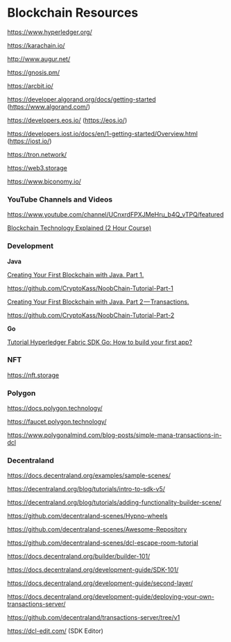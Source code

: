 # Blockchain Resources

https://www.hyperledger.org/

https://karachain.io/

http://www.augur.net/

https://gnosis.pm/

https://arcbit.io/

https://developer.algorand.org/docs/getting-started (https://www.algorand.com/)

https://developers.eos.io/ (https://eos.io/)

https://developers.iost.io/docs/en/1-getting-started/Overview.html (https://iost.io/)

https://tron.network/

https://web3.storage

https://www.biconomy.io/

### YouTube Channels and Videos

https://www.youtube.com/channel/UCnxrdFPXJMeHru_b4Q_vTPQ/featured

[Blockchain Technology Explained (2 Hour Course)](https://www.youtube.com/watch?v=qOVAbKKSH10)

### Development

**Java**

[Creating Your First Blockchain with Java. Part 1.](https://medium.com/programmers-blockchain/create-simple-blockchain-java-tutorial-from-scratch-6eeed3cb03fa)

https://github.com/CryptoKass/NoobChain-Tutorial-Part-1

[Creating Your First Blockchain with Java. Part 2 — Transactions.](https://medium.com/programmers-blockchain/creating-your-first-blockchain-with-java-part-2-transactions-2cdac335e0ce)

https://github.com/CryptoKass/NoobChain-Tutorial-Part-2

**Go**

[Tutorial Hyperledger Fabric SDK Go: How to build your first app?](https://chainhero.io/2017/07/tutorial-build-blockchain-app/)

### NFT

https://nft.storage

### Polygon

https://docs.polygon.technology/

https://faucet.polygon.technology/

https://www.polygonalmind.com/blog-posts/simple-mana-transactions-in-dcl

### Decentraland

https://docs.decentraland.org/examples/sample-scenes/

https://decentraland.org/blog/tutorials/intro-to-sdk-v5/

https://decentraland.org/blog/tutorials/adding-functionality-builder-scene/

https://github.com/decentraland-scenes/Hypno-wheels

https://github.com/decentraland-scenes/Awesome-Repository

https://github.com/decentraland-scenes/dcl-escape-room-tutorial

https://docs.decentraland.org/builder/builder-101/

https://docs.decentraland.org/development-guide/SDK-101/

https://docs.decentraland.org/development-guide/second-layer/

https://docs.decentraland.org/development-guide/deploying-your-own-transactions-server/

https://github.com/decentraland/transactions-server/tree/v1

https://dcl-edit.com/ (SDK Editor)
